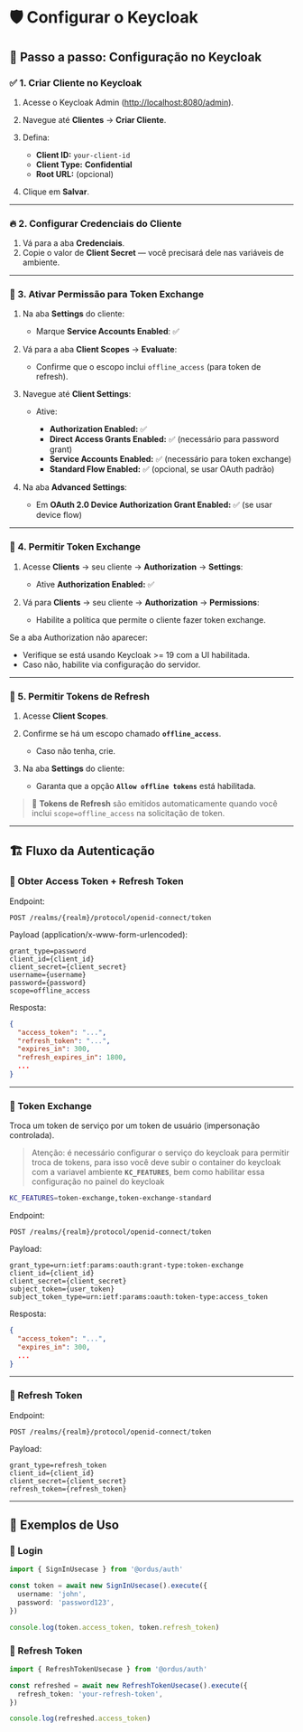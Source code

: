 # 🛡️ Configurar o Keycloak

## 🔧 Passo a passo: Configuração no Keycloak

### ✅ 1. Criar Cliente no Keycloak

1. Acesse o Keycloak Admin ([http://localhost:8080/admin](http://localhost:8080/admin)).
2. Navegue até **Clientes** → **Criar Cliente**.
3. Defina:

   - **Client ID:** `your-client-id`
   - **Client Type:** **Confidential**
   - **Root URL:** (opcional)

4. Clique em **Salvar**.

---

### 🔥 2. Configurar Credenciais do Cliente

1. Vá para a aba **Credenciais**.
2. Copie o valor de **Client Secret** — você precisará dele nas variáveis de ambiente.

---

### 🔐 3. Ativar Permissão para Token Exchange

1. Na aba **Settings** do cliente:

   - Marque **Service Accounts Enabled**: ✅

2. Vá para a aba **Client Scopes** → **Evaluate**:

   - Confirme que o escopo inclui `offline_access` (para token de refresh).

3. Navegue até **Client Settings**:

   - Ative:

     - **Authorization Enabled:** ✅
     - **Direct Access Grants Enabled:** ✅ (necessário para password grant)
     - **Service Accounts Enabled:** ✅ (necessário para token exchange)
     - **Standard Flow Enabled:** ✅ (opcional, se usar OAuth padrão)

4. Na aba **Advanced Settings**:

   - Em **OAuth 2.0 Device Authorization Grant Enabled:** ✅ (se usar device flow)

---

### 🔄 4. Permitir Token Exchange

1. Acesse **Clients** → seu cliente → **Authorization** → **Settings**:

   - Ative **Authorization Enabled:** ✅

2. Vá para **Clients** → seu cliente → **Authorization** → **Permissions**:

   - Habilite a política que permite o cliente fazer token exchange.

Se a aba Authorization não aparecer:

- Verifique se está usando Keycloak >= 19 com a UI habilitada.
- Caso não, habilite via configuração do servidor.

---

### 🔄 5. Permitir Tokens de Refresh

1. Acesse **Client Scopes**.
2. Confirme se há um escopo chamado **`offline_access`**.

   - Caso não tenha, crie.

3. Na aba **Settings** do cliente:

   - Garanta que a opção **`Allow offline tokens`** está habilitada.

> 🔸 **Tokens de Refresh** são emitidos automaticamente quando você inclui `scope=offline_access` na solicitação de token.

---

## 🏗️ Fluxo da Autenticação

### 🔐 Obter Access Token + Refresh Token

Endpoint:

```
POST /realms/{realm}/protocol/openid-connect/token
```

Payload (application/x-www-form-urlencoded):

```
grant_type=password
client_id={client_id}
client_secret={client_secret}
username={username}
password={password}
scope=offline_access
```

Resposta:

```json
{
  "access_token": "...",
  "refresh_token": "...",
  "expires_in": 300,
  "refresh_expires_in": 1800,
  ...
}
```

---

### 🔄 Token Exchange

Troca um token de serviço por um token de usuário (impersonação controlada).

> Atenção: é necessário configurar o serviço do keycloak para permitir troca de tokens, para isso você deve subir o container do keycloak com a variavel ambiente **`KC_FEATURES`**, bem como habilitar essa configuração no painel do keycloak

```sh
KC_FEATURES=token-exchange,token-exchange-standard
```

Endpoint:

```
POST /realms/{realm}/protocol/openid-connect/token
```

Payload:

```
grant_type=urn:ietf:params:oauth:grant-type:token-exchange
client_id={client_id}
client_secret={client_secret}
subject_token={user_token}
subject_token_type=urn:ietf:params:oauth:token-type:access_token
```

Resposta:

```json
{
  "access_token": "...",
  "expires_in": 300,
  ...
}
```

---

### 🔄 Refresh Token

Endpoint:

```
POST /realms/{realm}/protocol/openid-connect/token
```

Payload:

```
grant_type=refresh_token
client_id={client_id}
client_secret={client_secret}
refresh_token={refresh_token}
```

---

## 🧠 Exemplos de Uso

### 🔐 Login

```ts
import { SignInUsecase } from '@ordus/auth'

const token = await new SignInUsecase().execute({
  username: 'john',
  password: 'password123',
})

console.log(token.access_token, token.refresh_token)
```

### 🔄 Refresh Token

```ts
import { RefreshTokenUsecase } from '@ordus/auth'

const refreshed = await new RefreshTokenUsecase().execute({
  refresh_token: 'your-refresh-token',
})

console.log(refreshed.access_token)
```

<!-- ### 🔄 Token Exchange

```ts
import { TokenExchangeUsecase } from '@ordus/auth';

const exchanged = await new TokenExchangeUsecase().execute({
  subjectToken: 'access-token-to-exchange',
});

console.log(exchanged.access_token);
``` -->
